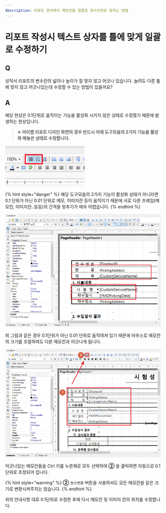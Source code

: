 ```yaml
---
description: 리포트 양식에서 메모칸을 일괄로 정수단위로 맞추는 방법
---
```


# 리포트 작성시 텍스트 상자를 틀에 맞게 일괄로 수정하기

## Q

성적서 리포트의 변수칸의 넓이나 높이가 잘 맞지 않고 어긋나 있습니다. 늘려도 다른 틀에 맞지 않고 어긋나있는데 수정할 수 있는 방법이 있을까요?

## A

해당 현상은 0.1단위로 움직이는 기능을 활성화 시키지 않은 상태로 수정했기 때문에 발생하는 현상입니다.

> **※ 아이랩 리포트 디자인 화면의 경우 반드시 아래 도구모음의 2가지 기능을 활성화 해놓은 상태로 수정합니다.**

![&#xAC01; &#xD504;&#xB808;&#xC784;&#xC744; &#xC815;&#xC218;&#xB85C; &#xACE0;&#xC815;&#xC2DC;&#xCF1C;&#xC8FC;&#xB294; &#xAE30;&#xB2A5;](../.gitbook/assets/17%20%285%29.png)

{% hint style="danger" %}
해당 도구모음의 2가지 기능이 활성화 상태가 아니라면 0.1 단위가 아닌 0.01 단위로 메모, 이미지칸 등이 움직이기 때문에 서로 다른 프레임\(메모칸, 이미지칸..등등\)의 간격을 맞추기가 매우 어렵습니다.
{% endhint %}

![&#xD2C0;&#xC758; &#xAC04;&#xACA9;&#xC774; &#xC81C;&#xB300;&#xB85C; &#xB9DE;&#xB294; &#xC54A;&#xB294; &#xACBD;&#xC6B0;](../.gitbook/assets/1.png)

위 그림과 같은 경우 0.1단위가 아닌 0.01 단위로 움직여져 있기 때문에 마우스로 메모칸의 크기를 조절하여도 다른 메모칸과 어긋나게 됩니다.

![&#xD2C0;&#xC5B4;&#xC9C4; &#xC140;&#xB4E4;&#xC744; &#xBAA8;&#xB450; &#xC815;&#xC218;&#xAC12;&#xC73C;&#xB85C; &#xB9DE;&#xCDB0;&#xC8FC;&#xB294; &#xACFC;&#xC815;](../.gitbook/assets/16%20%286%29.png)

어긋나있는 메모칸들을 Ctrl 키를 누른채로 모두 선택하여 **②** 을 클릭하면 자동으로 0.1단위로 조정되어 집니다.  

{% hint style="warning" %}
**②** `정수변환` 버튼을 사용하셔도 모든 메모칸을 같은 크기로 변환시켜주지는 않습니다.
{% endhint %}

위의 안내사항 대로 0.1단위로 수정한 후에 다시 메모칸 및 이미지 칸의 위치를 수정합니다.

